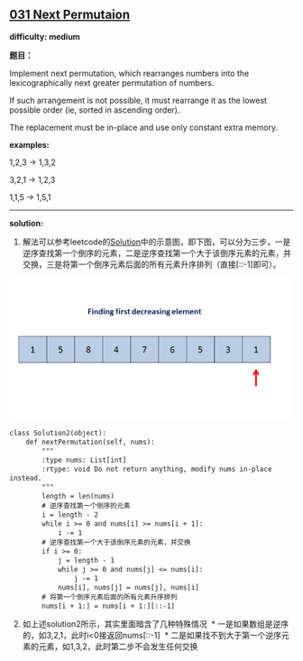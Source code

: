 ## [031 Next Permutaion](https://leetcode.com/problems/next-permutation/)

**difficulty: medium**

**题目：**

Implement next permutation, which rearranges numbers into the lexicographically next greater permutation of numbers.

If such arrangement is not possible, it must rearrange it as the lowest possible order (ie, sorted in ascending order).

The replacement must be in-place and use only constant extra memory.

**examples:**

1,2,3 → 1,3,2

3,2,1 → 1,2,3

1,1,5 → 1,5,1

---
**solution:**
1. 解法可以参考leetcode的[Solution](https://leetcode.com/problems/next-permutation/solution/)中的示意图，即下图，可以分为三步，一是逆序查找第一个倒序的元素，二是逆序查找第一个大于该倒序元素的元素，并交换，三是将第一个倒序元素后面的所有元素升序排列（直接[::-1]即可）。
<p align='center'> 
<img src=31_Next_Permutation.gif height=250> 
</p>

```
class Solution2(object):
    def nextPermutation(self, nums):
        """
        :type nums: List[int]
        :rtype: void Do not return anything, modify nums in-place instead.
        """
        length = len(nums)
        # 逆序查找第一个倒序的元素
        i = length - 2
        while i >= 0 and nums[i] >= nums[i + 1]:
            i -= 1
        # 逆序查找第一个大于该倒序元素的元素，并交换
        if i >= 0:
            j = length - 1
            while j >= 0 and nums[j] <= nums[i]:
                j -= 1
            nums[i], nums[j] = nums[j], nums[i]
        # 将第一个倒序元素后面的所有元素升序排列
        nums[i + 1:] = nums[i + 1:][::-1]
```

2. 如上述solution2所示，其实里面暗含了几种特殊情况
  * 一是如果数组是逆序的，如3,2,1，此时i<0接返回nums[::-1]
  * 二是如果找不到大于第一个逆序元素的元素，如1,3,2，此时第二步不会发生任何交换
